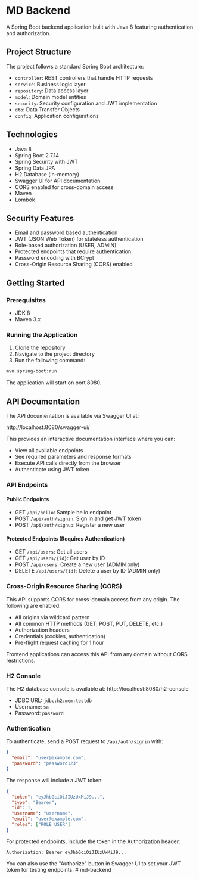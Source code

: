 # MD Backend

A Spring Boot backend application built with Java 8 featuring authentication and authorization.

## Project Structure

The project follows a standard Spring Boot architecture:

- `controller`: REST controllers that handle HTTP requests
- `service`: Business logic layer
- `repository`: Data access layer
- `model`: Domain model entities
- `security`: Security configuration and JWT implementation
- `dto`: Data Transfer Objects
- `config`: Application configurations

## Technologies

- Java 8
- Spring Boot 2.7.14
- Spring Security with JWT
- Spring Data JPA
- H2 Database (in-memory)
- Swagger UI for API documentation
- CORS enabled for cross-domain access
- Maven
- Lombok

## Security Features

- Email and password based authentication
- JWT (JSON Web Token) for stateless authentication
- Role-based authorization (USER, ADMIN)
- Protected endpoints that require authentication
- Password encoding with BCrypt
- Cross-Origin Resource Sharing (CORS) enabled

## Getting Started

### Prerequisites

- JDK 8
- Maven 3.x

### Running the Application

1. Clone the repository
2. Navigate to the project directory
3. Run the following command:

```bash
mvn spring-boot:run
```

The application will start on port 8080.

## API Documentation

The API documentation is available via Swagger UI at:

http://localhost:8080/swagger-ui/

This provides an interactive documentation interface where you can:
- View all available endpoints
- See required parameters and response formats
- Execute API calls directly from the browser
- Authenticate using JWT token

### API Endpoints

#### Public Endpoints
- GET `/api/hello`: Sample hello endpoint
- POST `/api/auth/signin`: Sign in and get JWT token
- POST `/api/auth/signup`: Register a new user

#### Protected Endpoints (Requires Authentication)
- GET `/api/users`: Get all users
- GET `/api/users/{id}`: Get user by ID
- POST `/api/users`: Create a new user (ADMIN only)
- DELETE `/api/users/{id}`: Delete a user by ID (ADMIN only)

### Cross-Origin Resource Sharing (CORS)

This API supports CORS for cross-domain access from any origin. The following are enabled:
- All origins via wildcard pattern
- All common HTTP methods (GET, POST, PUT, DELETE, etc.)
- Authorization headers
- Credentials (cookies, authentication)
- Pre-flight request caching for 1 hour

Frontend applications can access this API from any domain without CORS restrictions.

### H2 Console

The H2 database console is available at: http://localhost:8080/h2-console

- JDBC URL: `jdbc:h2:mem:testdb`
- Username: `sa`
- Password: `password`

### Authentication

To authenticate, send a POST request to `/api/auth/signin` with:

```json
{
  "email": "user@example.com",
  "password": "password123"
}
```

The response will include a JWT token:

```json
{
  "token": "eyJhbGciOiJIUzUxMiJ9...",
  "type": "Bearer",
  "id": 1,
  "username": "username",
  "email": "user@example.com",
  "roles": ["ROLE_USER"]
}
```

For protected endpoints, include the token in the Authorization header:
```
Authorization: Bearer eyJhbGciOiJIUzUxMiJ9...
```

You can also use the "Authorize" button in Swagger UI to set your JWT token for testing endpoints. # md-backend
